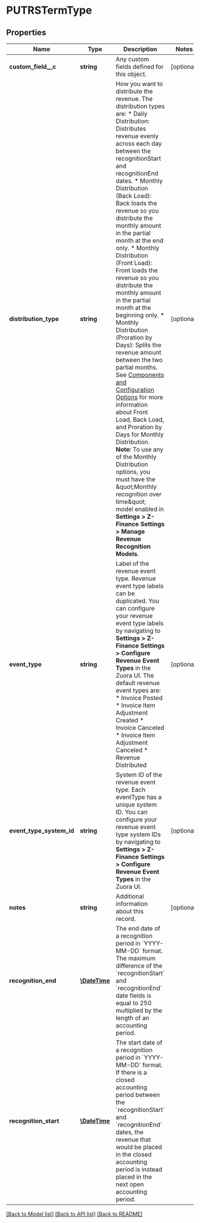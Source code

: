 # PUTRSTermType

## Properties
Name | Type | Description | Notes
------------ | ------------- | ------------- | -------------
**custom_field__c** | **string** | Any custom fields defined for this object. | [optional] 
**distribution_type** | **string** | How you want to distribute the revenue. The distribution types are:  * Daily Distribution: Distributes revenue evenly across each day between the recognitionStart and recognitionEnd dates. * Monthly Distribution (Back Load): Back loads the revenue so you distribute the monthly amount in the partial month at the end only. * Monthly Distribution (Front Load): Front loads the revenue so you distribute the monthly amount in the partial month at the beginning only. * Monthly Distribution (Proration by Days): Splits the revenue amount between the two partial months.  See [Components and Configuration Options](https://knowledgecenter.zuora.com/CC_Finance/Revenue_Recognition/Revenue_Rule_Models/C_Revenue_Rule_Model_Components#Distribution) for more information about Front Load, Back Load, and Proration by Days for Monthly Distribution.  **Note:** To use any of the Monthly Distribution options, you must have the \&quot;Monthly recognition over time\&quot; model enabled in **Settings &gt; Z-Finance Settings &gt; Manage Revenue Recognition Models**. | [optional] 
**event_type** | **string** | Label of the revenue event type. Revenue event type labels can be duplicated. You can configure your revenue event type labels by navigating to **Settings &gt; Z-Finance Settings &gt; Configure Revenue Event Types** in the Zuora UI. The default revenue event types are: * Invoice Posted * Invoice Item Adjustment Created * Invoice Canceled * Invoice Item Adjustment Canceled * Revenue Distributed | [optional] 
**event_type_system_id** | **string** | System ID of the revenue event type. Each eventType has a unique system ID. You can configure your revenue event type system IDs by navigating to **Settings &gt; Z-Finance Settings &gt; Configure Revenue Event Types** in the Zuora UI. | [optional] 
**notes** | **string** | Additional information about this record. | [optional] 
**recognition_end** | [**\DateTime**](Date.md) | The end date of a recognition period in &#x60;YYYY-MM-DD&#x60; format.   The maximum difference of the &#x60;recognitionStart&#x60; and &#x60;recognitionEnd&#x60; date fields is equal to 250 multiplied by the length of an accounting period. | 
**recognition_start** | [**\DateTime**](Date.md) | The start date of a recognition period in &#x60;YYYY-MM-DD&#x60; format.  If there is a closed accounting period between the &#x60;recognitionStart&#x60; and &#x60;recognitionEnd&#x60; dates, the revenue that would be placed in the closed accounting period is instead placed in the next open accounting period. | 

[[Back to Model list]](../README.md#documentation-for-models) [[Back to API list]](../README.md#documentation-for-api-endpoints) [[Back to README]](../README.md)


